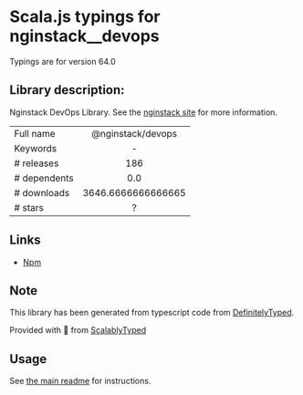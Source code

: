 
# Scala.js typings for nginstack__devops

Typings are for version 64.0

## Library description:
Nginstack DevOps Library. See the [nginstack site](nginstack.com) for more information.

|                    |                 |
| ------------------ | :-------------: |
| Full name          | @nginstack/devops |
| Keywords           | - |
| # releases         | 186 |
| # dependents       | 0.0 |
| # downloads        | 3646.6666666666665 |
| # stars            | ? |

## Links
- [Npm](https://www.npmjs.com/package/%40nginstack%2Fdevops)
    


## Note
This library has been generated from typescript code from [DefinitelyTyped](https://definitelytyped.org).

Provided with :purple_heart: from [ScalablyTyped](https://github.com/oyvindberg/ScalablyTyped)

## Usage
See [the main readme](../../readme.md) for instructions.


